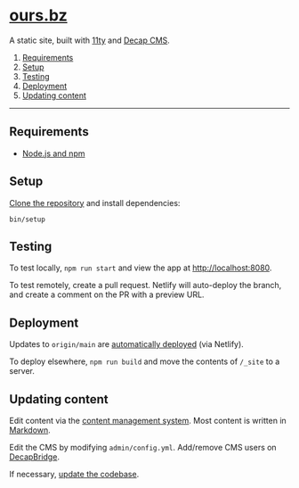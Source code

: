 # [ours.bz]

A static site, built with [11ty] and [Decap CMS].

1. [Requirements](#requirements)
1. [Setup](#setup)
1. [Testing](#testing)
1. [Deployment](#deployment)
1. [Updating content](#updating-content)

[11ty]: https://11ty.dev/
[Decap CMS]: https://decapcms.org/
[ours.bz]: https://ours.bz/

---

## Requirements

- [Node.js and npm](https://nodejs.org/en/download)

## Setup

[Clone the repository](https://docs.github.com/en/repositories/creating-and-managing-repositories/cloning-a-repository) and install dependencies:

```shell
bin/setup
```

## Testing

To test locally, `npm run start` and view the app at <http://localhost:8080>.

To test remotely, create a pull request. Netlify will auto-deploy the branch, and create a comment on the PR with a preview URL.

## Deployment

Updates to `origin/main` are [automatically deployed](https://ours.bz) (via Netlify).

To deploy elsewhere, `npm run build` and move the contents of `/_site` to a server.

## Updating content

Edit content via the [content management system](https://ours.bz/admin). Most content is written in [Markdown].

Edit the CMS by modifying `admin/config.yml`. Add/remove CMS users on [DecapBridge].

If necessary, [update the codebase](https://gist.github.com/keiranking/3b0036894ed37139e6830e3da2882e54).

[Markdown]: https://www.markdownguide.org/basic-syntax
[DecapBridge]: https://decapbridge.com/dashboard/sites